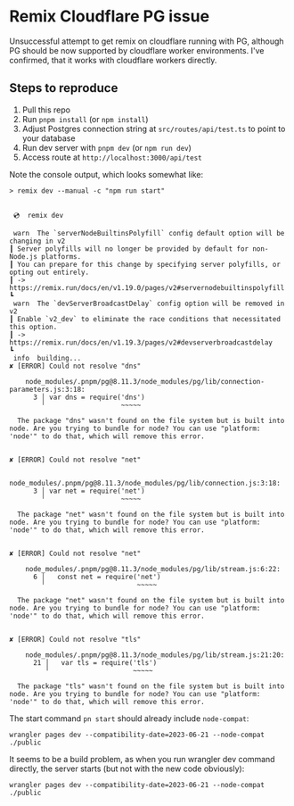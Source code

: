 # Remix Cloudflare PG issue
Unsuccessful attempt to get remix on cloudflare running with PG, although PG should be now supported by cloudflare worker environments. I've confirmed, that it works with cloudflare workers directly.

## Steps to reproduce
1. Pull this repo
2. Run `pnpm install` (or `npm install`)
3. Adjust Postgres connection string at `src/routes/api/test.ts` to point to your database
4. Run dev server with `pnpm dev` (or `npm run dev`)
5. Access route at `http://localhost:3000/api/test`

Note the console output, which looks somewhat like:

```
> remix dev --manual -c "npm run start"


 💿  remix dev

 warn  The `serverNodeBuiltinsPolyfill` config default option will be changing in v2
┃ Server polyfills will no longer be provided by default for non-Node.js platforms.
┃ You can prepare for this change by specifying server polyfills, or opting out entirely.
┃ -> https://remix.run/docs/en/v1.19.0/pages/v2#servernodebuiltinspolyfill
┗
 warn  The `devServerBroadcastDelay` config option will be removed in v2
┃ Enable `v2_dev` to eliminate the race conditions that necessitated this option.
┃ -> https://remix.run/docs/en/v1.19.3/pages/v2#devserverbroadcastdelay
┗
 info  building...
✘ [ERROR] Could not resolve "dns"

    node_modules/.pnpm/pg@8.11.3/node_modules/pg/lib/connection-parameters.js:3:18:
      3 │ var dns = require('dns')
        ╵                   ~~~~~

  The package "dns" wasn't found on the file system but is built into node. Are you trying to bundle for node? You can use "platform: 'node'" to do that, which will remove this error.


✘ [ERROR] Could not resolve "net"

    node_modules/.pnpm/pg@8.11.3/node_modules/pg/lib/connection.js:3:18:
      3 │ var net = require('net')
        ╵                   ~~~~~

  The package "net" wasn't found on the file system but is built into node. Are you trying to bundle for node? You can use "platform: 'node'" to do that, which will remove this error.


✘ [ERROR] Could not resolve "net"

    node_modules/.pnpm/pg@8.11.3/node_modules/pg/lib/stream.js:6:22:
      6 │   const net = require('net')
        ╵                       ~~~~~

  The package "net" wasn't found on the file system but is built into node. Are you trying to bundle for node? You can use "platform: 'node'" to do that, which will remove this error.


✘ [ERROR] Could not resolve "tls"

    node_modules/.pnpm/pg@8.11.3/node_modules/pg/lib/stream.js:21:20:
      21 │   var tls = require('tls')
         ╵                     ~~~~~

  The package "tls" wasn't found on the file system but is built into node. Are you trying to bundle for node? You can use "platform: 'node'" to do that, which will remove this error.
```

The start command `pn start` should already include `node-compat`:
```
wrangler pages dev --compatibility-date=2023-06-21 --node-compat ./public
```

It seems to be a build problem, as when you run wrangler dev command directly, the server starts (but not with the new code obviously):
```
wrangler pages dev --compatibility-date=2023-06-21 --node-compat ./public
```
